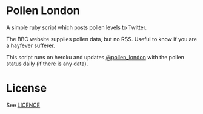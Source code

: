 # Pollen London

A simple ruby script which posts pollen levels to Twitter.

The BBC website supplies pollen data, but no RSS.
Useful to know if you are a hayfever sufferer.

This script runs on heroku and updates [@pollen_london](http://twitter.com/pollen_london) with the pollen status daily (if there is any data).

# License
See [LICENCE](https://github.com/snowblink/pollen-london/blob/master/LICENCE)